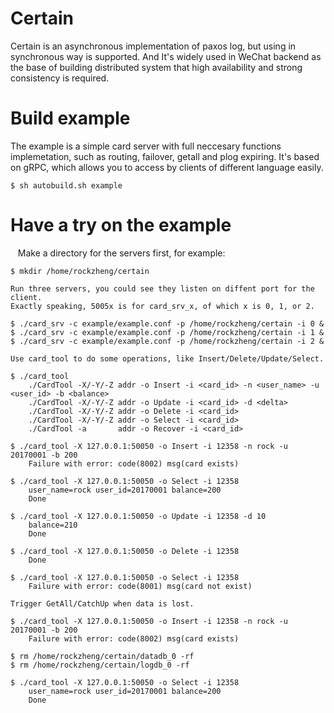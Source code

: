 # Certain

Certain is an asynchronous implementation of paxos log, but using in synchronous way is supported. And It's widely used in WeChat backend as the base of building distributed system that high availability and strong consistency is required.

# Build example

The example is a simple card server with full neccesary functions implemetation, such as routing, failover, getall and plog expiring. It's based on gRPC, which allows you to access by clients of different language easily.

    $ sh autobuild.sh example

# Have a try on the example

    Make a directory for the servers first, for example:

    $ mkdir /home/rockzheng/certain

    Run three servers, you could see they listen on diffent port for the client.
    Exactly speaking, 5005x is for card_srv_x, of which x is 0, 1, or 2.

    $ ./card_srv -c example/example.conf -p /home/rockzheng/certain -i 0 &
    $ ./card_srv -c example/example.conf -p /home/rockzheng/certain -i 1 &
    $ ./card_srv -c example/example.conf -p /home/rockzheng/certain -i 2 &

    Use card_tool to do some operations, like Insert/Delete/Update/Select.

    $ ./card_tool
        ./CardTool -X/-Y/-Z addr -o Insert -i <card_id> -n <user_name> -u <user_id> -b <balance>
        ./CardTool -X/-Y/-Z addr -o Update -i <card_id> -d <delta>
        ./CardTool -X/-Y/-Z addr -o Delete -i <card_id>
        ./CardTool -X/-Y/-Z addr -o Select -i <card_id>
        ./CardTool -a       addr -o Recover -i <card_id>

    $ ./card_tool -X 127.0.0.1:50050 -o Insert -i 12358 -n rock -u 20170001 -b 200
        Failure with error: code(8002) msg(card exists)

    $ ./card_tool -X 127.0.0.1:50050 -o Select -i 12358
        user_name=rock user_id=20170001 balance=200
        Done

    $ ./card_tool -X 127.0.0.1:50050 -o Update -i 12358 -d 10
        balance=210
        Done

    $ ./card_tool -X 127.0.0.1:50050 -o Delete -i 12358
        Done

    $ ./card_tool -X 127.0.0.1:50050 -o Select -i 12358
        Failure with error: code(8001) msg(card not exist)

    Trigger GetAll/CatchUp when data is lost.

    $ ./card_tool -X 127.0.0.1:50050 -o Insert -i 12358 -n rock -u 20170001 -b 200
        Failure with error: code(8002) msg(card exists)

    $ rm /home/rockzheng/certain/datadb_0 -rf
    $ rm /home/rockzheng/certain/logdb_0 -rf

    $ ./card_tool -X 127.0.0.1:50050 -o Select -i 12358
        user_name=rock user_id=20170001 balance=200
        Done
